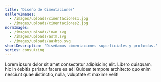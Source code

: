 ```yaml
---
title: 'Diseño de Cimentaciones'
galleryImages:
  - /images/uploads/cimentaciones1.jpg
  - /images/uploads/cimentaciones2.jpg
normImages:
  - /images/uploads/inen.svg
  - /images/uploads/astm.svg
  - /images/uploads/aashto.svg
shortDescription: 'Diseñamos cimentaciones superficiales y profundas.'
series: consulting
---
```

Lorem ipsum dolor sit amet consectetur adipisicing elit. Libero quisquam, hic in debitis pariatur facere ea ad! Quidem tempore architecto quo enim nesciunt quae distinctio, nulla, voluptate et maxime velit!
